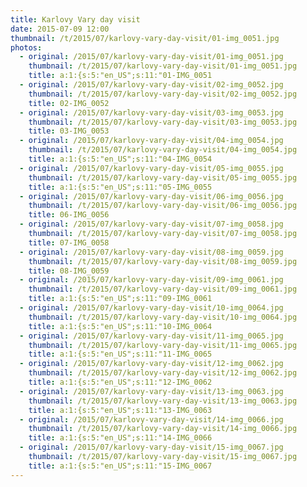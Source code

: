 ```yaml
---
title: Karlovy Vary day visit
date: 2015-07-09 12:00
thumbnail: /t/2015/07/karlovy-vary-day-visit/01-img_0051.jpg
photos:
  - original: /2015/07/karlovy-vary-day-visit/01-img_0051.jpg
    thumbnail: /t/2015/07/karlovy-vary-day-visit/01-img_0051.jpg
    title: a:1:{s:5:"en_US";s:11:"01-IMG_0051
  - original: /2015/07/karlovy-vary-day-visit/02-img_0052.jpg
    thumbnail: /t/2015/07/karlovy-vary-day-visit/02-img_0052.jpg
    title: 02-IMG_0052
  - original: /2015/07/karlovy-vary-day-visit/03-img_0053.jpg
    thumbnail: /t/2015/07/karlovy-vary-day-visit/03-img_0053.jpg
    title: 03-IMG_0053
  - original: /2015/07/karlovy-vary-day-visit/04-img_0054.jpg
    thumbnail: /t/2015/07/karlovy-vary-day-visit/04-img_0054.jpg
    title: a:1:{s:5:"en_US";s:11:"04-IMG_0054
  - original: /2015/07/karlovy-vary-day-visit/05-img_0055.jpg
    thumbnail: /t/2015/07/karlovy-vary-day-visit/05-img_0055.jpg
    title: a:1:{s:5:"en_US";s:11:"05-IMG_0055
  - original: /2015/07/karlovy-vary-day-visit/06-img_0056.jpg
    thumbnail: /t/2015/07/karlovy-vary-day-visit/06-img_0056.jpg
    title: 06-IMG_0056
  - original: /2015/07/karlovy-vary-day-visit/07-img_0058.jpg
    thumbnail: /t/2015/07/karlovy-vary-day-visit/07-img_0058.jpg
    title: 07-IMG_0058
  - original: /2015/07/karlovy-vary-day-visit/08-img_0059.jpg
    thumbnail: /t/2015/07/karlovy-vary-day-visit/08-img_0059.jpg
    title: 08-IMG_0059
  - original: /2015/07/karlovy-vary-day-visit/09-img_0061.jpg
    thumbnail: /t/2015/07/karlovy-vary-day-visit/09-img_0061.jpg
    title: a:1:{s:5:"en_US";s:11:"09-IMG_0061
  - original: /2015/07/karlovy-vary-day-visit/10-img_0064.jpg
    thumbnail: /t/2015/07/karlovy-vary-day-visit/10-img_0064.jpg
    title: a:1:{s:5:"en_US";s:11:"10-IMG_0064
  - original: /2015/07/karlovy-vary-day-visit/11-img_0065.jpg
    thumbnail: /t/2015/07/karlovy-vary-day-visit/11-img_0065.jpg
    title: a:1:{s:5:"en_US";s:11:"11-IMG_0065
  - original: /2015/07/karlovy-vary-day-visit/12-img_0062.jpg
    thumbnail: /t/2015/07/karlovy-vary-day-visit/12-img_0062.jpg
    title: a:1:{s:5:"en_US";s:11:"12-IMG_0062
  - original: /2015/07/karlovy-vary-day-visit/13-img_0063.jpg
    thumbnail: /t/2015/07/karlovy-vary-day-visit/13-img_0063.jpg
    title: a:1:{s:5:"en_US";s:11:"13-IMG_0063
  - original: /2015/07/karlovy-vary-day-visit/14-img_0066.jpg
    thumbnail: /t/2015/07/karlovy-vary-day-visit/14-img_0066.jpg
    title: a:1:{s:5:"en_US";s:11:"14-IMG_0066
  - original: /2015/07/karlovy-vary-day-visit/15-img_0067.jpg
    thumbnail: /t/2015/07/karlovy-vary-day-visit/15-img_0067.jpg
    title: a:1:{s:5:"en_US";s:11:"15-IMG_0067
---
```

